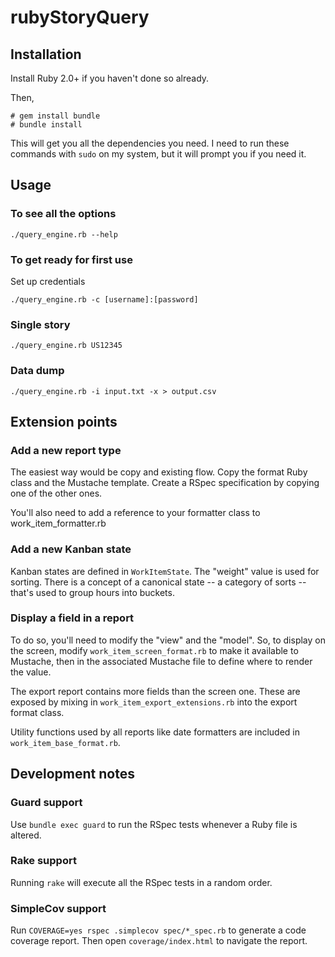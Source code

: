 # rubyStoryQuery

## Installation

Install Ruby 2.0+ if you haven't done so already.

Then,

    # gem install bundle
    # bundle install

This will get you all the dependencies you need. I need to run these commands with `sudo` on my system, but it will
prompt you if you need it.

## Usage

### To see all the options

    ./query_engine.rb --help

### To get ready for first use

Set up credentials

    ./query_engine.rb -c [username]:[password]

### Single story

    ./query_engine.rb US12345

### Data dump

    ./query_engine.rb -i input.txt -x > output.csv

## Extension points

### Add a new report type

The easiest way would be copy and existing flow. Copy the format Ruby class and the Mustache template. Create a RSpec
specification by copying one of the other ones.

You'll also need to add a reference to your formatter class to work_item_formatter.rb

### Add a new Kanban state

Kanban states are defined in `WorkItemState`. The "weight" value is used for sorting. There is a concept of a canonical
state -- a category of sorts -- that's used to group hours into buckets.

### Display a field in a report

To do so, you'll need to modify the "view" and the "model". So, to display on the screen, modify
`work_item_screen_format.rb` to make it available to Mustache, then in the associated Mustache file to define where to
render the value.

The export report contains more fields than the screen one. These are exposed by mixing in `work_item_export_extensions.rb`
into the export format class.

Utility functions used by all reports like date formatters are included in `work_item_base_format.rb`.

## Development notes

### Guard support

Use `bundle exec guard` to run the RSpec tests whenever a Ruby file is altered.

### Rake support

Running `rake` will execute all the RSpec tests in a random order.

### SimpleCov support

Run `COVERAGE=yes rspec .simplecov spec/*_spec.rb` to generate a code coverage report.
Then open `coverage/index.html` to navigate the report.

